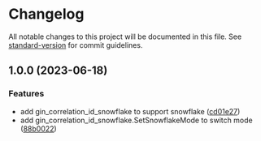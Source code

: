# Changelog

All notable changes to this project will be documented in this file. See [standard-version](https://github.com/conventional-changelog/standard-version) for commit guidelines.

## 1.0.0 (2023-06-18)


### Features

* add gin_correlation_id_snowflake to support snowflake ([cd01e27](https://github.com/bar-counter/gin-correlation-id/commit/cd01e27bca10d6b274ba5bcb6c4cf3fed33b2659))
* add gin_correlation_id_snowflake.SetSnowflakeMode to switch mode ([88b0022](https://github.com/bar-counter/gin-correlation-id/commit/88b00221a52b1e7a5a7304c0df7d811b25e78c64))
